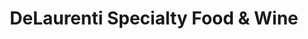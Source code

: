 ---
title: "DeLaurenti Specialty Food & Wine"
url: /seattle/delaurenti-specialty-food-und-wine/
shop: Feinkost
---